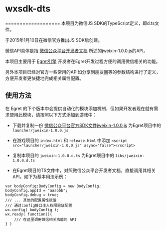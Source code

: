 # wxsdk-dts

===================
本项目为微信JS SDK的TypeScript定义，即d.ts文件。
    
于2015年1月10日在微信官方推出JS SDK后创建。
   
微信API具体是指 [微信公众平台开发者文档](http://mp.weixin.qq.com/wiki/7/aaa137b55fb2e0456bf8dd9148dd613f.html) 所述的jweixin-1.0.0.js的API。

本项目主要用于 [Egret引擎](https://github.com/egret-labs/egret-core) 开发者在Egret开发过程方便的调用微信相关的功能。

另外本项目已经对官方一些常用的API如分享到朋友圈等的参数结构进行了定义，方便开发者更快捷地完成相关属性配置。

使用方法
--------------

在 Egret 的下个版本中会提供自动化的模块添加机制，但如果开发者现在就有需求使用此模块，请按照以下方式添加到游戏中：



* 下载并复制一份 [微信公众平台官方SDK文件jweixin-1.0.0.js](http://res.wx.qq.com/open/js/jweixin-1.0.0.js)  为Egret项目中的 ```launcher/jweixin-1.0.0.js```     

* 在游戏项目的 ```index.html``` 和 ```release.html``` 中添加 ``` <script src="launcher/jweixin-1.0.0.js" async="false"></script> ```
   
* 复制本项目的 ```jweixin-1.0.0.d.ts``` 为Egret项目中的 ```libs/jweixin-1.0.0.d.ts``` 
    
* 在Egret项目的TS文件中，对照微信公众平台开发者文档，直接调用其相关API。如下为基本用法示例：

```
var bodyConfig:BodyConfig = new BodyConfig;
bodyConfig.appId = "aaabbb";
bodyConfig.debug = true;
/// ... 其他的配置属性赋值
/// 通过config接口注入权限验证配置
wx.config( bodyConfig );
wx.ready( function(){
    /// 在这里调用微信相关功能的 API
} )
```

